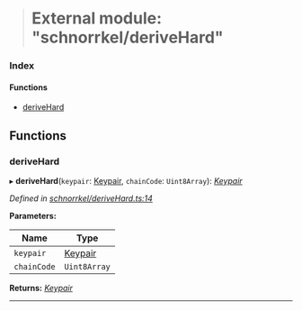 > # External module: "schnorrkel/deriveHard"

### Index

#### Functions

* [deriveHard](_schnorrkel_derivehard_.md#derivehard)

## Functions

###  deriveHard

▸ **deriveHard**(`keypair`: [Keypair](_types_.md#keypair), `chainCode`: `Uint8Array`): *[Keypair](_types_.md#keypair)*

*Defined in [schnorrkel/deriveHard.ts:14](https://github.com/polkadot-js/common/blob/0021731/packages/util-crypto/src/schnorrkel/deriveHard.ts#L14)*

**Parameters:**

Name | Type |
------ | ------ |
`keypair` | [Keypair](_types_.md#keypair) |
`chainCode` | `Uint8Array` |

**Returns:** *[Keypair](_types_.md#keypair)*

___